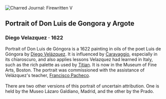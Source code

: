 <div class="artwork-of-the-day">
  <div class="container">
    <div class="img-wrapper">
      <img
        src="https://uploads0.wikiart.org/00142/images/diego-velazquez/portrait-of-don-luis-de-gongora-y-argote.jpg!Large.jpg"
        alt="Charred Journal: Firewritten V" />
    </div>
    <div class="artwork-detail">
      <div class="artwork-origin"> 
        <h2 class="artwork-name">Portrait of Don Luis de Gongora y Argote</h2>
        <h3 class="artist">
          Diego Velazquez
                    ·  1622
        </h3>
      </div>
      <p class="description">
        <span class="artwork-description-text ng-binding" ng-bind-html="viewModel.ArtworkOfTheDay.Description | unsafe">Portrait of Don Luis de Góngora is a 1622 painting in oils of the poet Luis de Góngora by <a target="_blank" href="/en/diego-velazquez">Diego Velázquez</a>. It is influenced by <a target="_blank" href="/en/caravaggio">Caravaggio</a>, especially in its chiaroscuro, and also applies lessons Velazquez had learned in Italy, such as the rich palette as used by <a target="_blank" href="/en/titian">Titian</a>. It is now in the Museum of Fine Arts, Boston. The portrait was commissioned with the assistance of Velázquez's teacher, <a target="_blank" href="/en/francisco-pacheco">Francisco Pacheco</a>.
<br>
<br>There are two other versions of this portrait of uncertain attribution. One is held by the Museo Lázaro Galdiano, Madrid, and the other by the Prado.</span>
                        <div class="text-shadow-container" ng-show="showShadow" style=""></div>
      </p>
    </div>
  </div>

</div>
